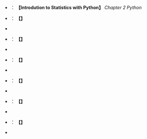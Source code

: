 * ： **【Introdution to Statistics with Python】** *Chapter 2 Python*

* ： **【】**
*         

* ： **【】**
*         

* ： **【】**
*         

* ： **【】**
*          

* ： **【】**
*         

* ： **【】**
*         
